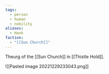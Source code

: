 ```yaml
---
tags:
  - person
  - human
  - nobility
aliases:
  - Hank
faction:
  - "[[Sun Church]]"
---
```


Theurg of the [[Sun Church]] in [[Thistle Hold]].

![[Pasted image 20221229233043.png]]